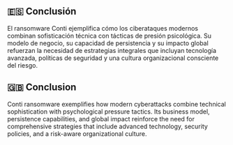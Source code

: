 ## 🇪🇸 Conclusión

El ransomware Conti ejemplifica cómo los ciberataques modernos combinan sofisticación técnica con tácticas de presión psicológica. Su modelo de negocio, su capacidad de persistencia y su impacto global refuerzan la necesidad de estrategias integrales que incluyan tecnología avanzada, políticas de seguridad y una cultura organizacional consciente del riesgo.

## 🇬🇧 Conclusion

Conti ransomware exemplifies how modern cyberattacks combine technical sophistication with psychological pressure tactics. Its business model, persistence capabilities, and global impact reinforce the need for comprehensive strategies that include advanced technology, security policies, and a risk-aware organizational culture.
